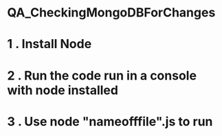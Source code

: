 # QA_CheckingMongoDBForChanges

# 1 . Install Node

# 2 . Run the code run in a console with node installed

# 3 . Use node "nameofffile".js to run
